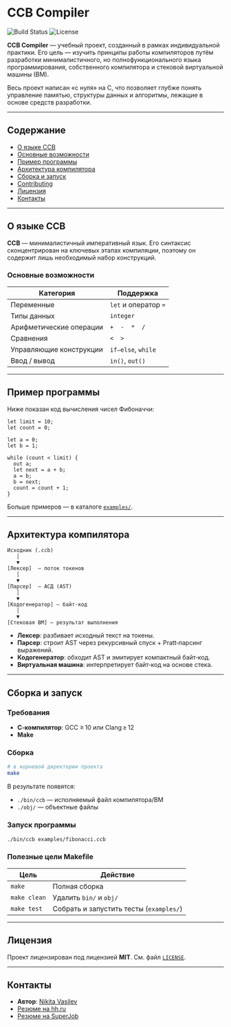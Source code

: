 # CCB Compiler

![Build Status](https://img.shields.io/badge/build-passing-brightgreen)
![License](https://img.shields.io/badge/license-MIT-blue)

**CCB Compiler** — учебный проект, созданный в рамках индивидуальной практики. Его цель — изучить принципы работы компиляторов путём разработки минималистичного, но полнофункционального языка программирования, собственного компилятора и стековой виртуальной машины (ВМ).

Весь проект написан «с нуля» на C, что позволяет глубже понять управление памятью, структуры данных и алгоритмы, лежащие в основе средств разработки.

---

## Содержание

* [О языке CCB](#о-языке-ccb)
* [Основные возможности](#основные-возможности)
* [Пример программы](#пример-программы)
* [Архитектура компилятора](#архитектура-компилятора)
* [Сборка и запуск](#сборка-и-запуск)
* [Contributing](#contributing)
* [Лицензия](#лицензия)
* [Контакты](#контакты)

---

## О языке CCB

**CCB** — минималистичный императивный язык. Его синтаксис сконцентрирован на ключевых этапах компиляции, поэтому он содержит лишь необходимый набор конструкций.

### Основные возможности

| Категория               | Поддержка            |
| ----------------------- | -------------------- |
| Переменные              | `let` и оператор `=` |
| Типы данных             | `integer`            |
| Арифметические операции | `+  -  *  /`         |
| Сравнения               | `<  >`               |
| Управляющие конструкции | `if‒else`, `while`   |
| Ввод / вывод            | `in()`, `out()`      |

---

## Пример программы

Ниже показан код вычисления чисел Фибоначчи:

```ccb
let limit = 10;
let count = 0;

let a = 0;
let b = 1;

while (count < limit) {
  out a;
  let next = a + b;
  a = b;
  b = next;
  count = count + 1;
}
```

Больше примеров — в каталоге [`examples/`](./examples/).

---

## Архитектура компилятора

```text
Исходник (.ccb)
   │
   ▼
[Лексер]  — поток токенов
   │
   ▼
[Парсер]  — АСД (AST)
   │
   ▼
[Кодогенератор] — байт‑код
   │
   ▼
[Стековая ВМ] — результат выполнения
```

* **Лексер**: разбивает исходный текст на токены.
* **Парсер**: строит AST через рекурсивный спуск + Pratt‑парсинг выражений.
* **Кодогенератор**: обходит AST и эмитирует компактный байт‑код.
* **Виртуальная машина**: интерпретирует байт‑код на основе стека.

---

## Сборка и запуск

### Требования

* **C‑компилятор**: GCC ≥ 10 или Clang ≥ 12
* **Make**

### Сборка

```bash
# в корневой директории проекта
make
```

В результате появятся:

* `./bin/ccb` — исполняемый файл компилятора/ВМ
* `./obj/` — объектные файлы

### Запуск программы

```bash
./bin/ccb examples/fibonacci.ccb
```

### Полезные цели Makefile

| Цель         | Действие                                |
| ------------ | --------------------------------------- |
| `make`       | Полная сборка                           |
| `make clean` | Удалить `bin/` и `obj/`                 |
| `make test`  | Собрать и запустить тесты (`examples/`) |

---

## Лицензия

Проект лицензирован под лицензией **MIT**. См. файл [`LICENSE`](./LICENSE).

---

## Контакты

* **Автор**: [Nikita Vasilev](https://github.com/Sn0vvl4nd3R)
* [Резюме на hh.ru](https://hh.ru/resume/93e51b7dff0efd6fda0039ed1f506571426941)
* [Резюме на SuperJob](https://www.superjob.ru/resume/razrabotchik-c-55732969.html)
